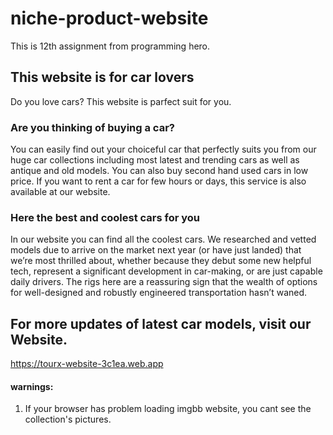 # niche-product-website
This is 12th assignment from programming hero.

## This website is for car lovers 
Do you love cars? This website is parfect suit for you.

### Are you thinking of buying a car?
You can easily find out your choiceful car that perfectly suits you from our huge car collections including most latest and trending cars as well as antique and old models. You can also buy second hand used cars in low price. If you want to rent a car for few hours or days, this service is also available at our website.

### Here the best and coolest cars for you
In our website you can find all the coolest cars. We researched and vetted models due to arrive on the market next year (or have just landed) that we’re most thrilled about, whether because they debut some new helpful tech, represent a significant development in car-making, or are just capable daily drivers. The rigs here are a reassuring sign that the wealth of options for well-designed and robustly engineered transportation hasn’t waned. 

## For more updates of latest car models, visit our Website.
https://tourx-website-3c1ea.web.app

#### warnings:
1. If your browser has problem loading imgbb website, you cant see the collection's pictures.
